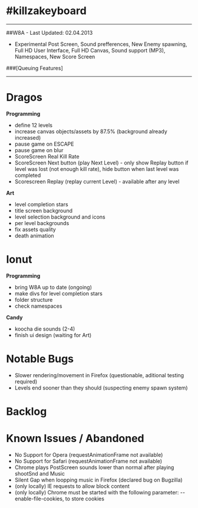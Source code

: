 #killzakeyboard
==============
___

##W8A - Last Updated: 02.04.2013
- Experimental Post Screen, Sound prefferences, New Enemy spawning, Full HD User Interface, Full HD Canvas, Sound support (MP3), Namespaces, New Score Screen

###[Queuing Features]

___

Dragos
======

**Programming**
- define 12 levels
- increase canvas objects/assets by 87.5% (background already increased)
- pause game on ESCAPE
- pause game on blur
- ScoreScreen Real Kill Rate
- ScoreScreen Next button (play Next Level) - only show Replay button if level was lost (not enough kill rate), hide button when last level was completed
- Scorescreen Replay (replay current Level) - available after any level

**Art**
- level completion stars
- title screen background
- level selection background and icons
- per level backgrounds
- fix assets quality
- death animation

Ionut
=====

**Programming**
- bring W8A up to date (ongoing)
- make divs for level completion stars
- folder structure
- check namespaces

**Candy**
- koocha die sounds (2-4)
- finish ui design (waiting for Art)

Notable Bugs
====
- Slower rendering/movement in Firefox (questionable, aditional testing required)
- Levels end sooner than they should (suspecting enemy spawn system)

Backlog
=====

Known Issues / Abandoned
=====
- No Support for Opera (requestAnimationFrame not available)
- No Support for Safari (requestAnimationFrame not available)
- Chrome plays PostScreen sounds lower than normal after playing shootSnd and Music
- Silent Gap when loopping music in Firefox (declared bug on Bugzilla)
- (only locally) IE requests to allow block content
- (only locally) Chrome must be started with the following parameter: --enable-file-cookies, to store cookies
